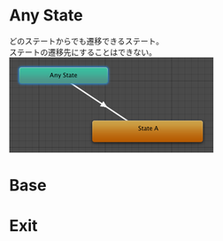# Any State
どのステートからでも遷移できるステート。  
ステートの遷移先にすることはできない。  
![AnyState](./AnyState.png)

# Base

# Exit
